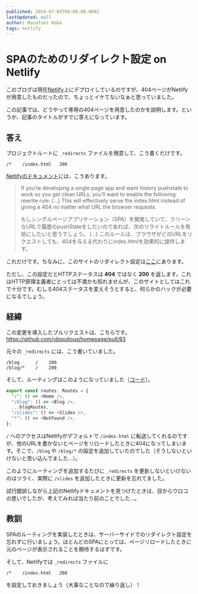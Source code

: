 ```yaml
---
published: 2019-07-03T00:00:00.000Z
lastUpdated: null
author: Masafumi Koba
tags: netlify
---
```


# SPAのためのリダイレクト設定 on Netlify

このブログは現在[Netlify](https://www.netlify.com/)上にデプロイしているのですが、404ページがNetlifyが用意したものだったので、ちょっとイケてないなぁと思っていました。

この記事では、どうやって専用の404ページを用意したのかを説明します。というか、記事のタイトルがすでに答えになっています。

## 答え

プロジェクトルートに `_redirects` ファイルを用意して、こう書くだけです。

```
/*    /index.html   200
```

[Netlifyのドキュメント](https://www.netlify.com/docs/redirects/#rewrites-and-proxying)には、こうあります。

> If you’re developing a single page app and want history pushstate to work so you get clean URLs, you’ll want to enable the following rewrite rule:
> (…)
> This will effectively serve the index.html instead of giving a 404 no matter what URL the browser requests.
>
> もしシングルページアプリケーション（SPA）を開発していて、クリーンなURLで履歴のpushStateをしたいのであれば、次のリライトルールを有効にしたいと思うでしょう。
> (…)
> このルールは、ブラウザがどのURLをリクエストしても、404を与える代わりにindex.htmlを効果的に提供します。

これだけです。ちなみに、このサイトのリダイレクト設定は[ここ](https://github.com/ybiquitous/homepage/blob/f21b1e5963607f5b6fd9a3b114efeb0786093ffe/_redirects#L1)にあります。

ただし、この設定だとHTTPステータスは **404** ではなく **200** を返します。これはHTTP原理主義者にとっては不満かも知れませんが、このサイトとしてはこれで十分です。むしろ404ステータスを変えそうとすると、何らかのハックが必要になるでしょう。

## 経緯

この変更を導入したプルリクエストは、こちらです。
<https://github.com/ybiquitous/homepage/pull/93>

元々の `_redirects` には、こう書いていました。

```
/blog      /    200
/blog/*    /    200
```

そして、ルーティングはこのようになっていました（[コード](https://github.com/ybiquitous/homepage/blob/f21b1e5963607f5b6fd9a3b114efeb0786093ffe/src/routes.tsx#L21-L27)）。

```ts
export const routes: Routes = {
  "/": () => <Home />,
  "/blog": () => <Blog />,
  ...blogRoutes,
  "/slides": () => <Slides />,
  "*": () => <NotFound />,
};
```

`/` へのアクセスはNetlifyがデフォルトで `/index.html` に転送してくれるのですが、他のURLを書かないとページをリロードしたときに404になってしまいます。そこで、`/blog` や `/blog/*` の設定を追加していたのでした（そうしないといけないと思い込んでました…）。

このようにルーティングを追加するたびに `_redirects` を更新しないといけないのはツラく、実際に `/slides` を追加したときに更新を忘れてました。

試行錯誤しながら上記のNetlifyドキュメントを見つけたときは、目からウロコの思いでしたが、考えてみれば当たり前のことでした…。

## 教訓

SPAのルーティングを実装したときは、サーバーサイドでのリダイレクト設定を忘れずに行いましょう。ほとんどのSPAにとっては、ページリロードしたときに元のページが表示されることを期待するはずです。

そして、Netlifyでは `_redirects` ファイルに

```
/*    /index.html   200
```

を設定しておきましょう（大事なことなので繰り返し）！
